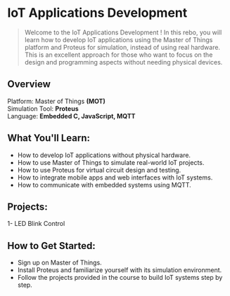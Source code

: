 # IoT Applications Development 

> Welcome to the IoT Applications Development ! In this rebo, you will learn how to develop IoT applications using the Master of Things platform and Proteus for simulation, instead of using real hardware. This is an excellent approach for those who want to focus on the design and programming aspects without needing physical devices.

## Overview  
Platform: Master of Things **(MOT)**  
Simulation Tool: **Proteus**  
Language: **Embedded C, JavaScript, MQTT**

## What You'll Learn:  
- How to develop IoT applications without physical hardware.  
- How to use Master of Things to simulate real-world IoT projects.  
- How to use Proteus for virtual circuit design and testing.  
- How to integrate mobile apps and web interfaces with IoT systems.  
- How to communicate with embedded systems using MQTT.  

## Projects:  
1- LED Blink Control   

## How to Get Started:  
- Sign up on Master of Things.  
- Install Proteus and familiarize yourself with its simulation environment.  
- Follow the projects provided in the course to build IoT systems step by step.  
